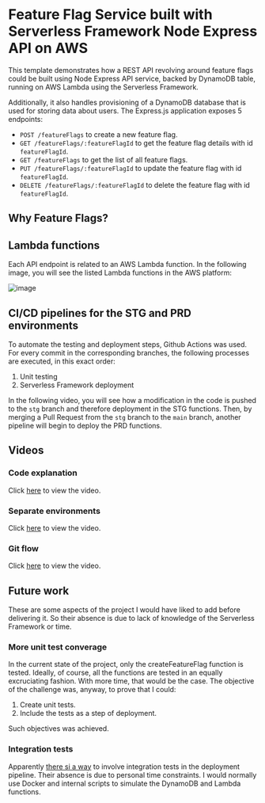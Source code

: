 <!--
title: 'Serverless Framework Node Express API service backed by DynamoDB on AWS'
description: 'This template demonstrates how to develop and deploy a simple Node Express API service backed by DynamoDB running on AWS Lambda using the Serverless Framework.'
layout: Doc
framework: v4
platform: AWS
language: nodeJS
priority: 1
authorLink: 'https://github.com/serverless'
authorName: 'Serverless, Inc.'
authorAvatar: 'https://avatars1.githubusercontent.com/u/13742415?s=200&v=4'
-->

# Feature Flag Service built with Serverless Framework Node Express API on AWS

This template demonstrates how a REST API revolving around feature flags could be built using Node Express API service, backed by DynamoDB table, running on AWS Lambda using the Serverless Framework.

Additionally, it also handles provisioning of a DynamoDB database that is used for storing data about users. The Express.js application exposes 5 endpoints:

 - `POST /featureFlags` to create a new feature flag.
 - `GET /featureFlags/:featureFlagId` to get the feature flag details with id `featureFlagId`.
 - `GET /featureFlags` to get the list of all feature flags.
 - `PUT /featureFlags/:featureFlagId` to update the feature flag with id `featureFlagId`.
 - `DELETE /featureFlags/:featureFlagId` to delete the feature flag with id `featureFlagId`.

## Why Feature Flags?

## Lambda functions

Each API endpoint is related to an AWS Lambda function. In the following image, you will see the listed Lambda functions in the AWS platform:

![image](https://github.com/user-attachments/assets/c1d6c01b-f6df-472f-8477-10ef7ec962fd)

## CI/CD pipelines for the STG and PRD environments

To automate the testing and deployment steps, Github Actions was used. For every commit in the corresponding branches, the following processes are executed, in this exact order:

1. Unit testing
2. Serverless Framework deployment

In the following video, you will see how a modification in the code is pushed to the `stg` branch and therefore deployment in the STG functions. Then, by merging a Pull Request from the `stg` branch to the `main` branch, another pipeline will begin to deploy the PRD functions.

## Videos

### Code explanation

Click [here](https://www.youtube.com/watch?v=mpAxX74sotY) to view the video.

### Separate environments

Click [here](https://www.youtube.com/watch?v=1RwBB1iDvNE) to view the video.

### Git flow

Click [here](https://www.youtube.com/watch?v=6k9WepfQZ2A) to view the video.

## Future work

These are some aspects of the project I would have liked to add before delivering it. So their absence is due to lack of knowledge of the Serverless Framework or time. 

### More unit test converage

In the current state of the project, only the createFeatureFlag function is tested. Ideally, of course, all the functions are tested in an equally excruciating fashion. With more time, that would be the case. The objective of the challenge was, anyway, to prove that I could:
1. Create unit tests.
2. Include the tests as a step of deployment.

Such objectives was achieved.

### Integration tests

Apparently [there si a way](https://medium.com/@sassenthusiast/serverless-simplified-integrating-docker-containers-into-aws-lambda-via-serverless-yml-cdef9be1681e) to involve integration tests in the deployment pipeline. Their absence is due to personal time constraints. I would normally use Docker and internal scripts to simulate the DynamoDB and Lambda functions.
